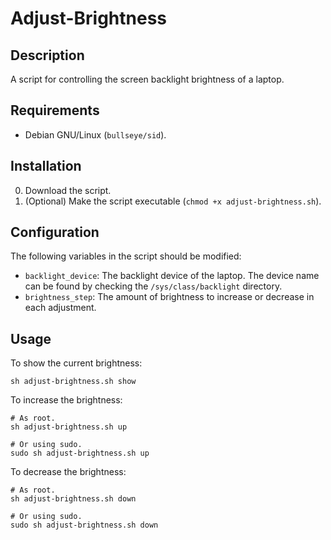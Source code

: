 # Adjust-Brightness #

## Description ##

A script for controlling the screen backlight brightness of a laptop.

## Requirements ##

* Debian GNU/Linux (`bullseye/sid`).

## Installation ##

0. Download the script.
1. (Optional) Make the script executable (`chmod +x adjust-brightness.sh`).

## Configuration ##

The following variables in the script should be modified:

* `backlight_device`: The backlight device of the laptop. The device name can
                      be found by checking the `/sys/class/backlight` directory.
* `brightness_step`: The amount of brightness to increase or decrease in each
                     adjustment.

## Usage ##

To show the current brightness:

```
sh adjust-brightness.sh show
```

To increase the brightness:

```
# As root.
sh adjust-brightness.sh up

# Or using sudo.
sudo sh adjust-brightness.sh up
```

To decrease the brightness:

```
# As root.
sh adjust-brightness.sh down

# Or using sudo.
sudo sh adjust-brightness.sh down
```
